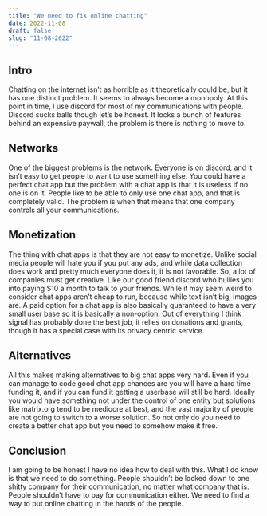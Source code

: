```yaml
---
title: "We need to fix online chatting"
date: 2022-11-08
draft: false
slug: "11-08-2022"
---
```

## Intro
Chatting on the internet isn’t as horrible as it theoretically could be, but it has one distinct problem.  It seems to always become a monopoly.  At this point in time, I use discord for most of my communications with people.  Discord sucks balls though let’s be honest.  It locks a bunch of features behind an expensive paywall, the problem is there is nothing to move to.

## Networks
One of the biggest problems is the network.  Everyone is on discord, and it isn’t easy to get people to want to use something else.  You could have a perfect chat app but the problem with a chat app is that it is useless if no one is on it.  People like to be able to only use one chat app, and that is completely valid.  The problem is when that means that one company controls all your communications.

## Monetization
The thing with chat apps is that they are not easy to monetize.  Unlike social media people will hate you if you put any ads, and while data collection does work and pretty much everyone does it, it is not favorable.  So, a lot of companies must get creative.  Like our good friend discord who bullies you into paying $10 a month to talk to your friends.  While it may seem weird to consider chat apps aren’t cheap to run, because while text isn’t big, images are.  A paid option for a chat app is also basically guaranteed to have a very small user base so it is basically a non-option.  Out of everything I think signal has probably done the best job, it relies on donations and grants, though it has a special case with its privacy centric service.

## Alternatives
All this makes making alternatives to big chat apps very hard.  Even if you can manage to code good chat app chances are you will have a hard time funding it, and if you can fund it getting a userbase will still be hard.  Ideally you would have something not under the control of one entity but solutions like matrix.org tend to be mediocre at best, and the vast majority of people are not going to switch to a worse solution.  So not only do you need to create a better chat app but you need to somehow make it free.

## Conclusion
I am going to be honest I have no idea how to deal with this.  What I do know is that we need to do something.  People shouldn’t be locked down to one shitty company for their communication, no matter what company that is.  People shouldn’t have to pay for communication either.  We need to find a way to put online chatting in the hands of the people.
